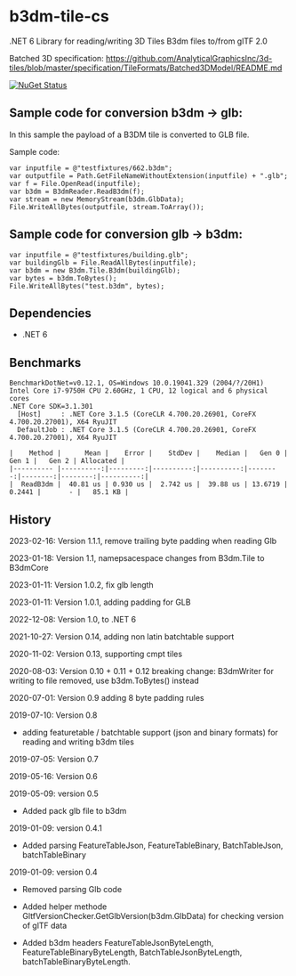 # b3dm-tile-cs

.NET 6 Library for reading/writing 3D Tiles B3dm files to/from glTF 2.0

Batched 3D specification: https://github.com/AnalyticalGraphicsInc/3d-tiles/blob/master/specification/TileFormats/Batched3DModel/README.md

[![NuGet Status](http://img.shields.io/nuget/v/b3dm-tile.svg?style=flat)](https://www.nuget.org/packages/b3dm-tile/)

## Sample code for conversion b3dm -> glb:

In this sample the payload of a B3DM tile is converted to GLB file. 

Sample code:

```
var inputfile = @"testfixtures/662.b3dm";
var outputfile = Path.GetFileNameWithoutExtension(inputfile) + ".glb";
var f = File.OpenRead(inputfile);
var b3dm = B3dmReader.ReadB3dm(f);
var stream = new MemoryStream(b3dm.GlbData);
File.WriteAllBytes(outputfile, stream.ToArray());
```

## Sample code for conversion glb -> b3dm:

```
var inputfile = @"testfixtures/building.glb";
var buildingGlb = File.ReadAllBytes(inputfile);
var b3dm = new B3dm.Tile.B3dm(buildingGlb);
var bytes = b3dm.ToBytes();
File.WriteAllBytes("test.b3dm", bytes);
```

## Dependencies

- .NET 6

## Benchmarks

```
BenchmarkDotNet=v0.12.1, OS=Windows 10.0.19041.329 (2004/?/20H1)
Intel Core i7-9750H CPU 2.60GHz, 1 CPU, 12 logical and 6 physical cores
.NET Core SDK=3.1.301
  [Host]     : .NET Core 3.1.5 (CoreCLR 4.700.20.26901, CoreFX 4.700.20.27001), X64 RyuJIT
  DefaultJob : .NET Core 3.1.5 (CoreCLR 4.700.20.26901, CoreFX 4.700.20.27001), X64 RyuJIT

|    Method |      Mean |    Error |    StdDev |    Median |   Gen 0 |   Gen 1 |   Gen 2 | Allocated |
|---------- |----------:|---------:|----------:|----------:|--------:|--------:|--------:|----------:|
|  ReadB3dm |  40.81 us | 0.930 us |  2.742 us |  39.88 us | 13.6719 |  0.2441 |       - |   85.1 KB |
```

## History

2023-02-16: Version 1.1.1, remove trailing byte padding when reading Glb

2023-01-18: Version 1.1, namepsacespace changes from B3dm.Tile to B3dmCore

2023-01-11: Version 1.0.2, fix glb length

2023-01-11: Version 1.0.1, adding padding for GLB

2022-12-08: Version 1.0, to .NET 6

2021-10-27: Version 0.14, adding non latin batchtable support

2020-11-02: Version 0.13, supporting cmpt tiles

2020-08-03: Version 0.10 + 0.11 + 0.12 breaking change: B3dmWriter for writing to file removed, use b3dm.ToBytes() instead

2020-07-01: Version 0.9 adding 8 byte padding rules

2019-07-10: Version 0.8

- adding featuretable / batchtable support (json and binary formats) for reading and writing b3dm tiles

2019-07-05: Version 0.7

2019-05-16: Version 0.6

2019-05-09: version 0.5

- Added pack glb file to b3dm

2019-01-09: version 0.4.1

- Added parsing FeatureTableJson, FeatureTableBinary, BatchTableJson, batchTableBinary

2019-01-09: version 0.4

  - Removed parsing Glb code

  - Added helper methode GltfVersionChecker.GetGlbVersion(b3dm.GlbData) for checking version of glTF data

  - Added b3dm headers FeatureTableJsonByteLength, FeatureTableBinaryByteLength, BatchTableJsonByteLength, batchTableBinaryByteLength. 

